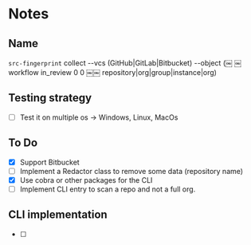 # Notes

## Name

`src-fingerprint` collect --vcs (GitHub|GitLab|Bitbucket) --object (￼
￼
workflow
in_review
0
0
￼￼
repository|org|group|instance|org)

## Testing strategy

- [ ] Test it on multiple os -> Windows, Linux, MacOs

## To Do

- [x] Support Bitbucket
- [ ] Implement a Redactor class to remove some data (repository name)
- [x] Use cobra or other packages for the CLI
- [ ] Implement CLI entry to scan a repo and not a full org.

## CLI implementation

- [ ]
